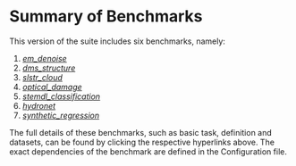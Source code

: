 # Summary of Benchmarks 

This version of the suite includes six benchmarks, namely: 

1. *[em_denoise](./benchmarks/em_denoise.md)*
1. *[dms_structure](./benchmarks/dms_structure.md)*
1. *[slstr_cloud](./benchmarks/slstr_cloud.md)*
1. *[optical_damage](./benchmarks/optical_damage.md)*
1. *[stemdl_classification](./benchmarks/stemdl_classification.md)*
1. *[hydronet](./benchmarks/hydronet.md)*
1. *[synthetic_regression](./benchmarks/synthetic_regression.md)*
 
 
The full details of these benchmarks, such as basic task, definition and datasets, can be found by clicking the respective hyperlinks above. The exact dependencies of the benchmark are defined in the Configuration file. 

